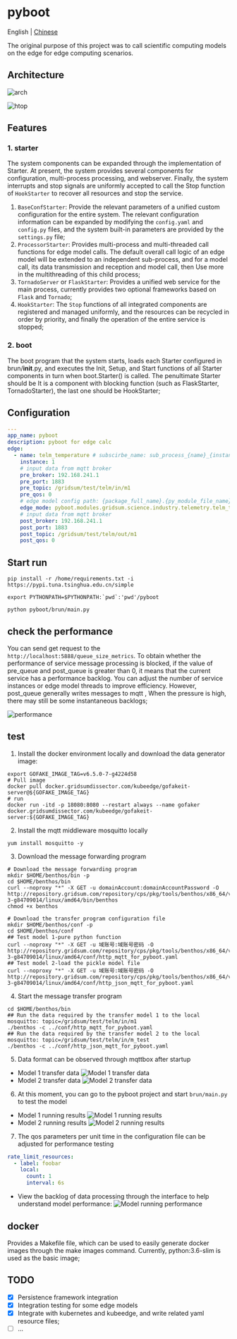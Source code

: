 # pyboot

English | [Chinese](README_zh.md)

The original purpose of this project was to call scientific computing models on the edge for edge computing scenarios.

## Architecture

![arch](images/edge-model-arch.png)

![htop](images/pyboot-tensorflow.png)

## Features
### 1. starter
The system components can be expanded through the implementation of Starter. 
At present, the system provides several components for configuration, multi-process processing, and webserver. 
Finally, the system interrupts and stop signals are uniformly accepted to call the Stop function of `HookStarter` 
to recover all resources and stop the service.

1. `BaseConfStarter`:
   Provide the relevant parameters of a unified custom configuration for the entire system. 
   The relevant configuration information can be expanded by modifying the `config.yaml` and `config.py` files, 
   and the system built-in parameters are provided by the `settings.py` file;
2. `ProcessorStarter`:
   Provides multi-process and multi-threaded call functions for edge model calls. 
   The default overall call logic of an edge model will be extended to an independent sub-process, 
   and for a model call, its data transmission and reception and model call, 
   then Use more in the multithreading of this child process;
3. `TornadoServer` or `FlaskStarter`:
   Provides a unified web service for the main process, 
   currently provides two optional frameworks based on `Flask` and `Tornado`;
4. `HookStarter`:
   The `Stop` functions of all integrated components are registered and managed uniformly, 
   and the resources can be recycled in order by priority, and finally the operation of the entire service is stopped;
### 2. boot
The boot program that the system starts, loads each Starter configured in brun/__init__.py, 
and executes the Init, Setup, and Start functions of all Starter components in turn when boot.Starter() is called. 
The penultimate Starter should be It is a component with blocking function (such as FlaskStarter, TornadoStarter), 
the last one should be HookStarter;

## Configuration
```yaml
---
app_name: pyboot
description: pyboot for edge calc
edge:
  - name: telm_temperature # subscirbe_name: sub_process_{name}_{instance}
    instance: 1
    # input data from mqtt broker
    pre_broker: 192.168.241.1
    pre_port: 1883
    pre_topic: /gridsum/test/telm/in/m1
    pre_qos: 0
    # edge model config path: {package_full_name}.{py_module_file_name}.{func_name}
    edge_mode: pyboot.modules.gridsum.science.industry.telemetry.telm_temperature
    # input data from mqtt broker
    post_broker: 192.168.241.1
    post_port: 1883
    post_topic: /gridsum/test/telm/out/m1
    post_qos: 0


```
## Start run
```shell
pip install -r /home/requirements.txt -i https://pypi.tuna.tsinghua.edu.cn/simple

export PYTHONPATH=$PYTHONPATH:`pwd`:'pwd'/pyboot

python pyboot/brun/main.py
```
## check the performance
You can send get request to the `http://localhost:5888/queue_size_metrics`.
To obtain whether the performance of service message processing is blocked, 
if the value of pre_queue and post_queue is greater than 0, it means that the current service has a performance backlog. 
You can adjust the number of service instances or edge model threads to improve efficiency. 
However, post_queue generally writes messages to mqtt , When the pressure is high, 
there may still be some instantaneous backlogs;

![performance](images/performance-check-block.png)

## test
1. Install the docker environment locally and download the data generator image:
```shell
export GOFAKE_IMAGE_TAG=v6.5.0-7-g4224d58
# Pull image
docker pull docker.gridsumdissector.com/kubeedge/gofakeit-server@${GOFAKE_IMAGE_TAG}
# run
docker run -itd -p 18080:8080 --restart always --name gofaker docker.gridsumdissector.com/kubeedge/gofakeit-server:${GOFAKE_IMAGE_TAG}

```

2. Install the mqtt middleware mosquitto locally
```shell
yum install mosquitto -y
```

3. Download the message forwarding program
```shell
# Download the message forwarding program
mkdir $HOME/benthos/bin -p
cd $HOME/benthos/bin
curl --noproxy "*" -X GET -u domainAccount:domainAccountPassword -O http://repository.gridsum.com/repository/cps/pkg/tools/benthos/x86_64/v3.49.0-3-g84709014/linux/amd64/bin/benthos
chmod +x benthos

# Download the transfer program configuration file
mkdir $HOME/benthos/conf -p
cd $HOME/benthos/conf
## Test model 1-pure python function
curl --noproxy "*" -X GET -u 域账号:域账号密码 -O http://repository.gridsum.com/repository/cps/pkg/tools/benthos/x86_64/v3.49.0-3-g84709014/linux/amd64/conf/http_mqtt_for_pyboot.yaml
## Test model 2-load the pickle model file
curl --noproxy "*" -X GET -u 域账号:域账号密码 -O http://repository.gridsum.com/repository/cps/pkg/tools/benthos/x86_64/v3.49.0-3-g84709014/linux/amd64/conf/http_json_mqtt_for_pyboot.yaml

```
4. Start the message transfer program
```shell
cd $HOME/benthos/bin
## Run the data required by the transfer model 1 to the local mosquitto: topic=/gridsum/test/telm/in/m1
./benthos -c ../conf/http_mqtt_for_pyboot.yaml
## Run the data required by the transfer model 2 to the local mosquitto: topic=/gridsum/test/telm/in/m_test
./benthos -c ../conf/http_json_mqtt_for_pyboot.yaml
```
5. Data format can be observed through mqttbox after startup
- Model 1 transfer data
![Model 1 transfer data](images/1.http_mqtt_for_pyboot.png)
- Model 2 transfer data
![Model 2 transfer data](images/2.http_json_mqtt_for_pyboot.png)

6. At this moment, you can go to the pyboot project and start `brun/main.py` to test the model
- Model 1 running results
![Model 1 running results](images/out/m1_out.png)
- Model 2 running results
![Model 2 running results](images/out/m2_out.png)

7. The qos parameters per unit time in the configuration file can be adjusted for performance testing
```yaml
rate_limit_resources:
  - label: foobar
    local:
      count: 1
      interval: 6s
```
- View the backlog of data processing through the interface to help understand model performance:
![Model running performance](images/out/queue_size_metrics.png)

## docker
Provides a Makefile file, which can be used to easily generate docker images through the make images command. 
Currently, python:3.6-slim is used as the basic image;

## TODO

- [x] Persistence framework integration
- [x] Integration testing for some edge models
- [x] Integrate with kubernetes and kubeedge, and write related yaml resource files;
- [ ] ...